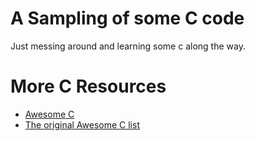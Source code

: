 # A Sampling of some C code

Just messing around and learning some c along the way.

# More C Resources 

 * [Awesome C](https://github.com/aleksandar-todorovic/awesome-c/blob/master/README.md)
 * [The original Awesome C list](https://notabug.org/koz.ross/awesome-c)
